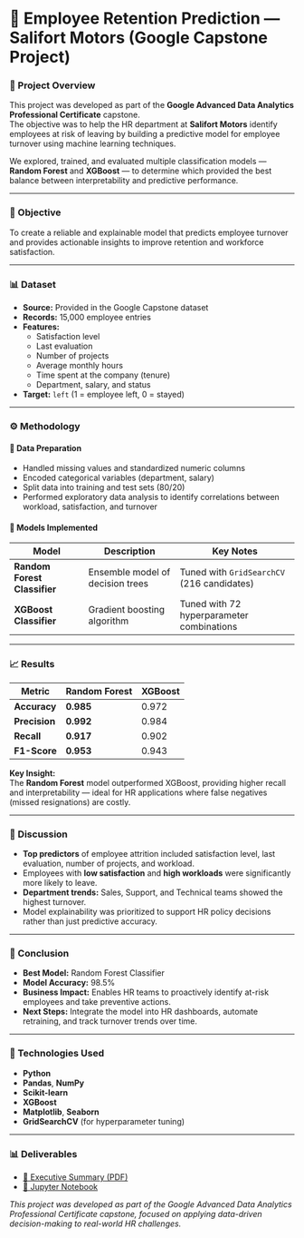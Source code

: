 # 🧩 Employee Retention Prediction — Salifort Motors (Google Capstone Project)

### 📘 Project Overview
This project was developed as part of the **Google Advanced Data Analytics Professional Certificate** capstone.  
The objective was to help the HR department at **Salifort Motors** identify employees at risk of leaving by building a predictive model for employee turnover using machine learning techniques.

We explored, trained, and evaluated multiple classification models — **Random Forest** and **XGBoost** — to determine which provided the best balance between interpretability and predictive performance.

---

### 🧠 Objective
To create a reliable and explainable model that predicts employee turnover and provides actionable insights to improve retention and workforce satisfaction.

---

### 📊 Dataset
- **Source:** Provided in the Google Capstone dataset  
- **Records:** 15,000 employee entries  
- **Features:**  
  - Satisfaction level  
  - Last evaluation  
  - Number of projects  
  - Average monthly hours  
  - Time spent at the company (tenure)  
  - Department, salary, and status  
- **Target:** `left` (1 = employee left, 0 = stayed)

---

### ⚙️ Methodology

#### 🧩 Data Preparation
- Handled missing values and standardized numeric columns  
- Encoded categorical variables (department, salary)  
- Split data into training and test sets (80/20)  
- Performed exploratory data analysis to identify correlations between workload, satisfaction, and turnover  

#### 🧮 Models Implemented

| Model | Description | Key Notes |
|--------|--------------|-----------|
| **Random Forest Classifier** | Ensemble model of decision trees | Tuned with `GridSearchCV` (216 candidates) |
| **XGBoost Classifier** | Gradient boosting algorithm | Tuned with 72 hyperparameter combinations |

---

### 📈 Results

| Metric | Random Forest | XGBoost |
|--------|----------------|----------|
| **Accuracy** | **0.985** | 0.972 |
| **Precision** | **0.992** | 0.984 |
| **Recall** | **0.917** | 0.902 |
| **F1-Score** | **0.953** | 0.943 |

**Key Insight:**  
The **Random Forest** model outperformed XGBoost, providing higher recall and interpretability — ideal for HR applications where false negatives (missed resignations) are costly.

---

### 💬 Discussion
- **Top predictors** of employee attrition included satisfaction level, last evaluation, number of projects, and workload.  
- Employees with **low satisfaction** and **high workloads** were significantly more likely to leave.  
- **Department trends:** Sales, Support, and Technical teams showed the highest turnover.  
- Model explainability was prioritized to support HR policy decisions rather than just predictive accuracy.

---

### 🧠 Conclusion
- **Best Model:** Random Forest Classifier  
- **Model Accuracy:** 98.5%  
- **Business Impact:** Enables HR teams to proactively identify at-risk employees and take preventive actions.  
- **Next Steps:** Integrate the model into HR dashboards, automate retraining, and track turnover trends over time.

---

### 🧰 Technologies Used
- **Python**
- **Pandas**, **NumPy**
- **Scikit-learn**
- **XGBoost**
- **Matplotlib**, **Seaborn**
- **GridSearchCV** (for hyperparameter tuning)

---

### 📊 Deliverables
- [📘 Executive Summary (PDF)](./Capstone%20Executive%20Summary.pdf)  
- [📓 Jupyter Notebook](./google-projects/salifort-motors-capstone/Employee_Retention_Model.ipynb)


_This project was developed as part of the Google Advanced Data Analytics Professional Certificate capstone, focused on applying data-driven decision-making to real-world HR challenges._
